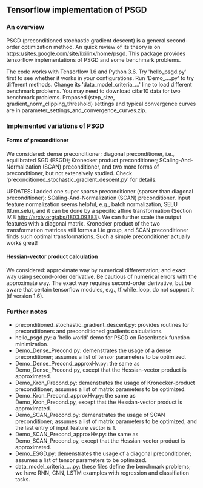 ## Tensorflow implementation of PSGD
### An overview
PSGD (preconditioned stochastic gradient descent) is a general second-order optimization method. An quick review of its theory is on https://sites.google.com/site/lixilinx/home/psgd. This package provides tensorflow implementations of PSGD and some benchmark problems.

The code works with Tensorflow 1.6 and Python 3.6. Try 'hello_psgd.py' first to see whether it works in your configurations. Run 'Demo_....py' to try different methods. Change its 'data_model_criteria_...' line to load different benchmark problems. You may need to download cifar10 data for two benchmark problems. Proposed (step_size, gradient_norm_clipping_threshold) settings and typical convergence curves are in parameter_settings_and_convergence_curves.zip.     

### Implemented variations of PSGD 
#### Forms of preconditioner
We considered: dense preconditioner; diagonal preconditioner, i.e., equilibrated SGD (ESGD); Kronecker product preconditioner; SCaling-And-Normalization (SCAN) preconditioner, and two more forms of preconditioner, but not extensively studied. Check 'preconditioned_stochastic_gradient_descent.py' for details.

UPDATES: I added one super sparse preconditioner (sparser than diagonal preconditioner): SCaling-And-Normalization (SCAN) preconditioner. Input feature normalization seems helpful, e.g., batch normalization, SELU (tf.nn.selu), and it can be done by a specific affine transformation (Section IV.B http://arxiv.org/abs/1803.09383). We can further scale the output features with a diagonal matrix. Kronecker product of the two transformation matrices still forms a Lie group, and SCAN preconditioner finds such optimal transformations. Such a simple preconditioner actually works great!      
#### Hessian-vector product calculation
We considered: approximate way by numerical differentation; and exact way using second-order derivative. Be cautious of numerical errors with the approximate way. The exact way requires second-order derivative, but be aware that certain tensorflow modules, e.g., tf.while_loop, do not support it (tf version 1.6).
### Further notes
* preconditioned_stochastic_gradient_descent.py: provides routines for preconditioners and preconditioned gradients calculations.
* hello_psgd.py: a 'hello world' demo for PSGD on Rosenbrock function minimization. 
* Demo_Dense_Precond.py: demenstrates the usage of a dense preconditioner; assumes a list of tensor parameters to be optimized. 
* Demo_Dense_Precond_approxHv.py: the same as Demo_Dense_Precond.py, except that the Hessian-vector product is approximated.
* Demo_Kron_Precond.py: demenstrates the usage of Kronecker-product preconditioner; assumes a list of matrix parameters to be optimized. 
* Demo_Kron_Precond_approxHv.py: the same as Demo_Kron_Precond.py, except that the Hessian-vector product is approximated.
* Demo_SCAN_Precond.py: demenstrates the usage of SCAN preconditioner; assumes a list of matrix parameters to be optimized, and the last entry of input feature vector is 1. 
* Demo_SCAN_Precond_approxHv.py: the same as Demo_SCAN_Precond.py, except that the Hessian-vector product is approximated.
* Demo_ESGD.py: demenstrates the usage of a diagonal preconditioner; assumes a list of tensor parameters to be optimized.
* data_model_criteria_....py: these files define the benchmark problems; we have RNN, CNN, LSTM examples with regression and classifiation tasks.
